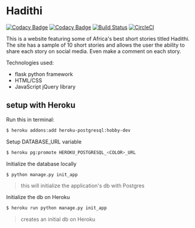 # Hadithi

[![Codacy Badge](https://api.codacy.com/project/badge/Grade/0ec18362f0ab4e7486c01559f329f2a2)](https://www.codacy.com/app/BrianLusina/Hadithi?utm_source=github.com&utm_medium=referral&utm_content=BrianLusina/Hadithi&utm_campaign=badger)
[![Codacy Badge](https://api.codacy.com/project/badge/Coverage/0ec18362f0ab4e7486c01559f329f2a2)](https://www.codacy.com/app/BrianLusina/Hadithi?utm_source=github.com&utm_medium=referral&utm_content=BrianLusina/Hadithi&utm_campaign=Badge_Coverage)
[![Build Status](https://travis-ci.org/BrianLusina/Hadithi.svg?branch=master)](https://travis-ci.org/BrianLusina/Hadithi)
[![CircleCI](https://circleci.com/gh/BrianLusina/Hadithi.svg?style=svg)](https://circleci.com/gh/BrianLusina/Hadithi)

This is a website featuring some of Africa's best short stories titled Hadithi. The site has a sample of 10 short stories and allows the user the ability to share each story on social media. Even make a comment on each story.

Technologies used:
+ flask python framework
+ HTML/CSS
+ JavaScript jQuery library

## setup with Heroku
Run this in terminal:

``` sh
$ heroku addons:add heroku-postgresql:hobby-dev
```

Setup DATABASE_URL variable

``` sh
$ heroku pg:promote HEROKU_POSTGRESQL_<COLOR>_URL
```

Initialize the database locally

``` sh
$ python manage.py init_app
```
> this will initialize the application's db with Postgres

Initialize the db on Heroku

``` sh
$ heroku run python manage.py init_app
```
> creates an initial db on Heroku

